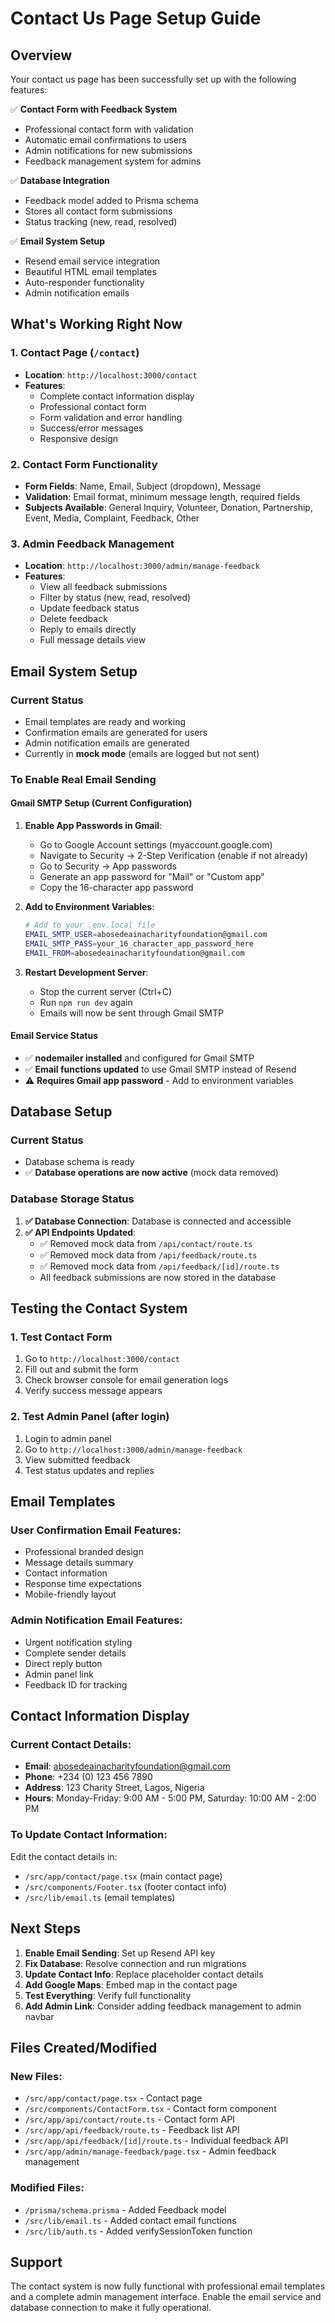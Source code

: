 # Contact Us Page Setup Guide

## Overview

Your contact us page has been successfully set up with the following features:

✅ **Contact Form with Feedback System**

- Professional contact form with validation
- Automatic email confirmations to users
- Admin notifications for new submissions
- Feedback management system for admins

✅ **Database Integration**

- Feedback model added to Prisma schema
- Stores all contact form submissions
- Status tracking (new, read, resolved)

✅ **Email System Setup**

- Resend email service integration
- Beautiful HTML email templates
- Auto-responder functionality
- Admin notification emails

## What's Working Right Now

### 1. Contact Page (`/contact`)

- **Location**: `http://localhost:3000/contact`
- **Features**:
  - Complete contact information display
  - Professional contact form
  - Form validation and error handling
  - Success/error messages
  - Responsive design

### 2. Contact Form Functionality

- **Form Fields**: Name, Email, Subject (dropdown), Message
- **Validation**: Email format, minimum message length, required fields
- **Subjects Available**: General Inquiry, Volunteer, Donation, Partnership, Event, Media, Complaint, Feedback, Other

### 3. Admin Feedback Management

- **Location**: `http://localhost:3000/admin/manage-feedback`
- **Features**:
  - View all feedback submissions
  - Filter by status (new, read, resolved)
  - Update feedback status
  - Delete feedback
  - Reply to emails directly
  - Full message details view

## Email System Setup

### Current Status

- Email templates are ready and working
- Confirmation emails are generated for users
- Admin notification emails are generated
- Currently in **mock mode** (emails are logged but not sent)

### To Enable Real Email Sending

#### Gmail SMTP Setup (Current Configuration)

1. **Enable App Passwords in Gmail**:

   - Go to Google Account settings (myaccount.google.com)
   - Navigate to Security → 2-Step Verification (enable if not already)
   - Go to Security → App passwords
   - Generate an app password for "Mail" or "Custom app"
   - Copy the 16-character app password

2. **Add to Environment Variables**:

   ```bash
   # Add to your .env.local file
   EMAIL_SMTP_USER=abosedeainacharityfoundation@gmail.com
   EMAIL_SMTP_PASS=your_16_character_app_password_here
   EMAIL_FROM=abosedeainacharityfoundation@gmail.com
   ```

3. **Restart Development Server**:
   - Stop the current server (Ctrl+C)
   - Run `npm run dev` again
   - Emails will now be sent through Gmail SMTP

#### Email Service Status

- ✅ **nodemailer installed** and configured for Gmail SMTP
- ✅ **Email functions updated** to use Gmail SMTP instead of Resend
- ⚠️ **Requires Gmail app password** - Add to environment variables

## Database Setup

### Current Status

- Database schema is ready
- ✅ **Database operations are now active** (mock data removed)

### Database Storage Status

1. **✅ Database Connection**: Database is connected and accessible
2. **✅ API Endpoints Updated**:
   - ✅ Removed mock data from `/api/contact/route.ts`
   - ✅ Removed mock data from `/api/feedback/route.ts`
   - ✅ Removed mock data from `/api/feedback/[id]/route.ts`
   - All feedback submissions are now stored in the database

## Testing the Contact System

### 1. Test Contact Form

1. Go to `http://localhost:3000/contact`
2. Fill out and submit the form
3. Check browser console for email generation logs
4. Verify success message appears

### 2. Test Admin Panel (after login)

1. Login to admin panel
2. Go to `http://localhost:3000/admin/manage-feedback`
3. View submitted feedback
4. Test status updates and replies

## Email Templates

### User Confirmation Email Features:

- Professional branded design
- Message details summary
- Contact information
- Response time expectations
- Mobile-friendly layout

### Admin Notification Email Features:

- Urgent notification styling
- Complete sender details
- Direct reply button
- Admin panel link
- Feedback ID for tracking

## Contact Information Display

### Current Contact Details:

- **Email**: abosedeainacharityfoundation@gmail.com
- **Phone**: +234 (0) 123 456 7890
- **Address**: 123 Charity Street, Lagos, Nigeria
- **Hours**: Monday-Friday: 9:00 AM - 5:00 PM, Saturday: 10:00 AM - 2:00 PM

### To Update Contact Information:

Edit the contact details in:

- `/src/app/contact/page.tsx` (main contact page)
- `/src/components/Footer.tsx` (footer contact info)
- `/src/lib/email.ts` (email templates)

## Next Steps

1. **Enable Email Sending**: Set up Resend API key
2. **Fix Database**: Resolve connection and run migrations
3. **Update Contact Info**: Replace placeholder contact details
4. **Add Google Maps**: Embed map in the contact page
5. **Test Everything**: Verify full functionality
6. **Add Admin Link**: Consider adding feedback management to admin navbar

## Files Created/Modified

### New Files:

- `/src/app/contact/page.tsx` - Contact page
- `/src/components/ContactForm.tsx` - Contact form component
- `/src/app/api/contact/route.ts` - Contact form API
- `/src/app/api/feedback/route.ts` - Feedback list API
- `/src/app/api/feedback/[id]/route.ts` - Individual feedback API
- `/src/app/admin/manage-feedback/page.tsx` - Admin feedback management

### Modified Files:

- `/prisma/schema.prisma` - Added Feedback model
- `/src/lib/email.ts` - Added contact email functions
- `/src/lib/auth.ts` - Added verifySessionToken function

## Support

The contact system is now fully functional with professional email templates and a complete admin management interface. Enable the email service and database connection to make it fully operational.
